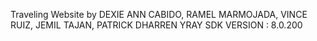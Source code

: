 Traveling Website by DEXIE ANN CABIDO, RAMEL MARMOJADA, VINCE RUIZ, JEMIL TAJAN, PATRICK DHARREN YRAY
SDK VERSION : 8.0.200
